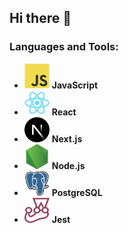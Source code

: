 ## Hi there 👋

### Languages and Tools:
- <img src="https://raw.githubusercontent.com/devicons/devicon/master/icons/javascript/javascript-original.svg" alt="JavaScript" width="40" height="40"/> **JavaScript**  
- <img src="https://raw.githubusercontent.com/devicons/devicon/master/icons/react/react-original.svg" alt="React" width="40" height="40"/> **React**  
- <img src="https://raw.githubusercontent.com/devicons/devicon/master/icons/nextjs/nextjs-original.svg" alt="Next.js" width="40" height="40"/> **Next.js**  
- <img src="https://raw.githubusercontent.com/devicons/devicon/master/icons/nodejs/nodejs-original.svg" alt="Node.js" width="40" height="40"/> **Node.js**  
- <img src="https://raw.githubusercontent.com/devicons/devicon/master/icons/postgresql/postgresql-original.svg" alt="PostgreSQL" width="40" height="40"/> **PostgreSQL**  
- <img src="https://raw.githubusercontent.com/devicons/devicon/master/icons/jest/jest-plain.svg" alt="Jest" width="40" height="40"/> **Jest**  
